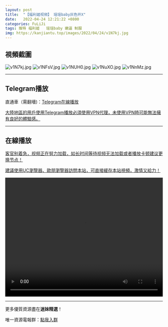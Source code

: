 ```yaml
---
layout: post
title:  "【福利姬视频】 瑶瑶baby灰色开X"
date:   2022-04-24 12:21:22 +0800
categories: FuLiJi
tags: 推特 福利姬   瑶瑶baby 嫩逼 制服
img: https://kanjiantu.top/images/2022/04/24/v1N7kj.jpg
---
```



## 視頻截圖

![v1N7kj.jpg](https://kanjiantu.top/images/2022/04/24/v1N7kj.jpg)
![v1NFsV.jpg](https://kanjiantu.top/images/2022/04/24/v1NFsV.jpg)
![v1NUH0.jpg](https://kanjiantu.top/images/2022/04/24/v1NUH0.jpg)
![v1NuXO.jpg](https://kanjiantu.top/images/2022/04/24/v1NuXO.jpg)
![v1NnMz.jpg](https://kanjiantu.top/images/2022/04/24/v1NnMz.jpg)

* * *
## Telegram播放

直通車（需翻墻)：[Telegram在線播放](https://t.me/mimeijingxuan/817)


<u>大陸地區的用戶使用Telegram播放必須使用VPN代理，未使用VPN時可能無法擁有良好的體驗感。</u> 
* * *
## 在線播放
<u>客官别着急，视频正在努力加载，如长时间等待视频无法加载或者播放卡顿建议更换节点！</u>

<u>建議使用UC瀏覽器、歐朋瀏覽器訪問本站，可直接緩存本站視頻，激情又給力！</u>
<center><video src="https://cdn.publer.io/uploads/videos/6262e276db27977ec39da63c/306cffd98b3c90e91659cbb9f3f03a8a.mp4" width="100%" height="380px" controls="controls"></video></center>

* * *
更多優質資源盡在**迷妹精選**！

唯一資源電報群：[點我入群](https://t.me/mimeijingxuan)


